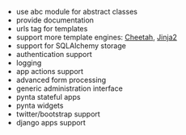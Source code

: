 * use abc module for abstract classes
* provide documentation
* urls tag for templates  
* support more template engines: [Cheetah](http://www.cheetahtemplate.org/), [Jinja2](http://jinja.pocoo.org/docs/) 
* support for SQLAlchemy storage
* authentication support
* logging
* app actions support
* advanced form processing
* generic administration interface
* pynta stateful apps
* pynta widgets
* twitter/bootstrap support
* django apps support
